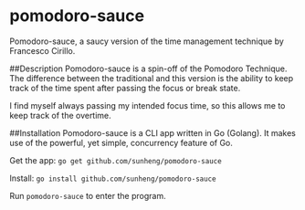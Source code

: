 # pomodoro-sauce
Pomodoro-sauce, a saucy version of the time management technique by Francesco Cirillo.

##Description
Pomodoro-sauce is a spin-off of the Pomodoro Technique. The difference between the traditional and this version is the ability to keep track of the time spent after passing the focus or break state.

I find myself always passing my intended focus time, so this allows me to keep track of the overtime.

##Installation
Pomodoro-sauce is a CLI app written in Go (Golang). It makes use of the powerful, yet simple, concurrency feature of Go.

Get the app:
```go get github.com/sunheng/pomodoro-sauce```

Install:
```go install github.com/sunheng/pomodoro-sauce```

Run ```pomodoro-sauce``` to enter the program.
